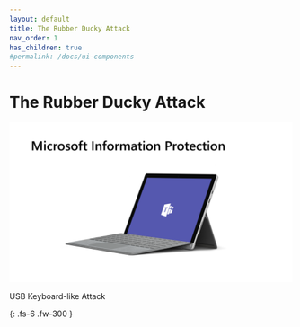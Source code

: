 ```yaml
---
layout: default
title: The Rubber Ducky Attack
nav_order: 1
has_children: true
#permalink: /docs/ui-components
---
```


# The Rubber Ducky Attack

![](/assets/images/scenario06/Scenario06_01.PNG "Scenario 06")

USB Keyboard-like Attack 



{: .fs-6 .fw-300 }
